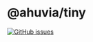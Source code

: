 # @ahuvia/tiny

[![GitHub issues](https://img.shields.io/github/issues/ahuvia/tiny)](https://github.com/ahuvia/tiny/issues)
